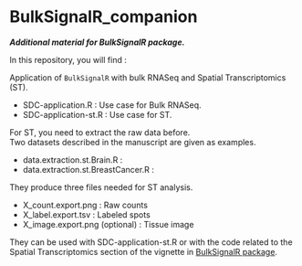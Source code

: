 # BulkSignalR_companion

***Additional material for BulkSignalR package.***

In this repository, you will find :  

Application of `BulkSignalR` with bulk RNASeq and Spatial Transcriptomics (ST).  

- SDC-application.R : Use case for Bulk RNASeq.  
- SDC-application-st.R :  Use case for ST.  

For ST, you need to extract the raw data before.  
Two datasets described in the manuscript are given as examples.    

- data.extraction.st.Brain.R  :
- data.extraction.st.BreastCancer.R : 

They produce three files needed for ST analysis.
- X_count.export.png : Raw counts
- X_label.export.tsv : Labeled spots
- X_image.export.png (optional) : Tissue image

They can be used with SDC-application-st.R or
with the code related to the Spatial Transcriptomics section of the
vignette in [BulkSignalR package](https://github.com/jcolinge/BulkSignalR).